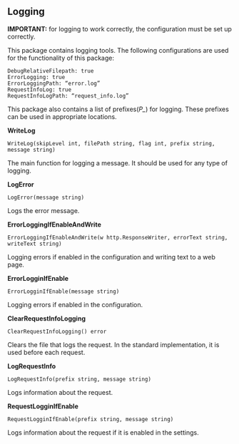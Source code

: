 ## Logging
__IMPORTANT:__ for logging to work correctly, the configuration must be set up correctly.

This package contains logging tools. The following 
configurations are used for the functionality of this package:
```
DebugRelativeFilepath: true
ErrorLogging: true
ErrorLoggingPath: “error.log”
RequestInfoLog: true
RequestInfoLogPath: “request_info.log”
```
This package also contains a list of prefixes(*P_*) for logging. 
These prefixes can be used in appropriate locations.

__WriteLog__
```
WriteLog(skipLevel int, filePath string, flag int, prefix string, message string)
```
The main function for logging a message. It should be used for any type of logging.

__LogError__
```
LogError(message string)
```
Logs the error message.

__ErrorLoggingIfEnableAndWrite__
```
ErrorLoggingIfEnableAndWrite(w http.ResponseWriter, errorText string, writeText string)
```
Logging errors if enabled in the configuration and writing text to a web page.

__ErrorLogginIfEnable__
```
ErrorLogginIfEnable(message string)
```
Logging errors if enabled in the configuration.

__ClearRequestInfoLogging__
```
ClearRequestInfoLogging() error
```
Clears the file that logs the request. In the standard implementation, it is used before each request.

__LogRequestInfo__
```
LogRequestInfo(prefix string, message string)
```
Logs information about the request.

__RequestLogginIfEnable__
```
RequestLogginIfEnable(prefix string, message string)
```
Logs information about the request if it is enabled in the settings.
